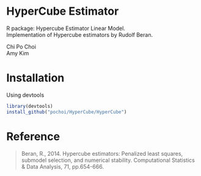# HyperCube Estimator

R package: Hypercube Estimator Linear Model. <br>
Implementation of Hypercube estimators by Rudolf Beran.

Chi Po Choi <br>
Amy Kim

# Installation

Using devtools
```r
library(devtools)
install_github("pochoi/HyperCube/HyperCube")
```

# Reference

> Beran, R., 2014. Hypercube estimators: Penalized least squares, submodel selection, and numerical stability. Computational Statistics & Data Analysis, 71, pp.654-666. 

